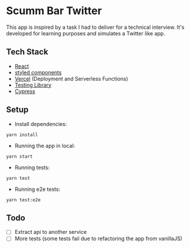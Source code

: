 # Scumm Bar Twitter

This app is inspired by a task I had to deliver for a technical interview.
It's developed for learning purposes and simulates a Twitter like app.

<h2>Tech Stack</h2>

- [React](https://es.reactjs.org)
- [styled components](https://styled-components.com)
- [Vercel](https://vercel.com) (Deployment and Serverless Functions)
- [Testing Library](https://testing-library.com)
- [Cypress](https://www.cypress.io)

<h2>Setup</h2>

- Install dependencies:

```shell
yarn install
```

- Running the app in local:

```shell
yarn start
```

- Running tests:

```shell
yarn test
```

- Running e2e tests:

```shell
yarn test:e2e
```

<h2>Todo </h2>

- [ ] Extract api to another service
- [ ] More tests (some tests fail due to refactoring the app from vanillaJS)
